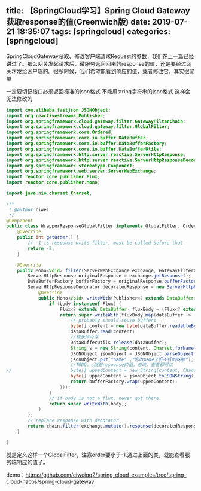 title: 【SpringCloud学习】Spring Cloud Gateway获取response的值(Greenwich版)
date: 2019-07-21 18:35:07
tags: [springcloud]
categories: [springcloud]
---
SpringCloudGateway获取、修改客户端请求Request的参数，我们在上一篇已经讲过了。那么网关发起请求后，微服务返回回来的response的值，还是要经过网关才发给客户端的。很多时候，我们希望能看到响应的值，或者修改它，其实很简单

一定要切记接口必须返回标准的json格式 不能用string字符串的json格式 这样会无法修改的

<!--more-->

```java
import com.alibaba.fastjson.JSONObject;
import org.reactivestreams.Publisher;
import org.springframework.cloud.gateway.filter.GatewayFilterChain;
import org.springframework.cloud.gateway.filter.GlobalFilter;
import org.springframework.core.Ordered;
import org.springframework.core.io.buffer.DataBuffer;
import org.springframework.core.io.buffer.DataBufferFactory;
import org.springframework.core.io.buffer.DataBufferUtils;
import org.springframework.http.server.reactive.ServerHttpResponse;
import org.springframework.http.server.reactive.ServerHttpResponseDecorator;
import org.springframework.stereotype.Component;
import org.springframework.web.server.ServerWebExchange;
import reactor.core.publisher.Flux;
import reactor.core.publisher.Mono;

import java.nio.charset.Charset;

/**
 * @author ciwei
 */
@Component
public class WrapperResponseGlobalFilter implements GlobalFilter, Ordered {
	@Override
	public int getOrder() {
		// -1 is response write filter, must be called before that
		return -2;
	}

	@Override
	public Mono<Void> filter(ServerWebExchange exchange, GatewayFilterChain chain) {
		ServerHttpResponse originalResponse = exchange.getResponse();
		DataBufferFactory bufferFactory = originalResponse.bufferFactory();
		ServerHttpResponseDecorator decoratedResponse = new ServerHttpResponseDecorator(originalResponse) {
			@Override
			public Mono<Void> writeWith(Publisher<? extends DataBuffer> body) {
				if (body instanceof Flux) {
					Flux<? extends DataBuffer> fluxBody = (Flux<? extends DataBuffer>) body;
					return super.writeWith(fluxBody.map(dataBuffer -> {
						// probably should reuse buffers
						byte[] content = new byte[dataBuffer.readableByteCount()];
						dataBuffer.read(content);
						//释放掉内存
						DataBufferUtils.release(dataBuffer);
						String s = new String(content, Charset.forName("UTF-8"));
						JSONObject jsonObject = JSONObject.parseObject(s);
						jsonObject.put("name" ,"修改name了好不好的呀额");
						//TODO，s就是response的值，修改、查看都可以
//						byte[] uppedContent = new String(content, Charset.forName("UTF-8")).getBytes();
						byte[] uppedContent = jsonObject.toJSONString().getBytes();
						return bufferFactory.wrap(uppedContent);
					}));
				}
				// if body is not a flux. never got there.
				return super.writeWith(body);
			}
		};
		// replace response with decorator
		return chain.filter(exchange.mutate().response(decoratedResponse).build());
	}

}
```

就是定义这样一个GlobalFilter，注意order要小于-1.通过上面的类，就能查看服务端响应的值了。

demo：https://github.com/ciweigg2/spring-cloud-examples/tree/spring-cloud-nacos/spring-cloud-gateway
